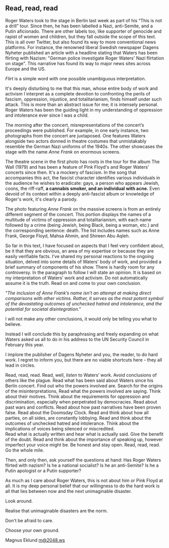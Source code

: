 ## Read, read, read

Roger Waters took to the stage in Berlin last week as part of his “This is not a drill” tour. 
Since then, he has been labelled a Nazi, anti-Semite, and a Putin aficionado. There are other labels 
too, like supporter of genocide and rapist of women and children, but they fall outside the scope of this text. 
This is all over Twitter, but also found its way to more conventional news platforms. 
For instance, the renowned liberal Swedish newspaper Dagens Nyheter published an article with a headline stating that Waters has been 
flirting with Nazism: "German police investigate Roger Waters' Nazi flirtation on stage". 
This narrative has found its way to major news sites across Europe and the US.

_Flirt_ is a simple word with one possible unambiguous interpretation.

It's deeply disturbing to me that this man, whose entire body of work and activism I interpret as a complete devotion to confronting 
the perils of fascism, oppression, injustice, and totalitarianism, finds himself under such attack. This is more than an abstract issue 
for me; it is intensely personal. Roger Waters has been the guiding light in my understanding of oppression and intolerance ever since 
I was a child.


The morning after the concert, misrepresentations of the concert’s proceedings were published. 
For example, in one early instance, two photographs from the concert are juxtaposed. 
One features Waters alongside two actors donned in theatre costumes that unmistakably resemble the German Nazi uniforms of the 1940s. 
The other showcases the stage with the name _Anne Frank_ on enormous screens.

The theatre scene in the first photo has roots in the tour for the album The Wall (1979) and has been a feature of Pink Floyd's and Roger Waters' concerts since then. 
It's a mockery of fascism. In the song that accompanies this act, the fascist character identifies various individuals in the audience 
he wishes to eradicate: gays, a person who appears Jewish, coons, the riff-raff, **a cannabis smoker, and an individual with acne.** 
Even devoid of its context within a deeply anti-fascist album or knowledge of Roger's work, it's clearly a parody.

The photo featuring _Anne Frank_ on the massive screens is from an entirely different segment of the concert. 
This portion displays the names of a multitude of victims of oppression and totalitarianism, with each name followed by a crime (being Jewish, being Black, being a woman, etc.) 
and the corresponding sentence: death. The list includes names such as Anne Frank, George Floyd, Mahsa Ahmin, and Shireen Abu Aqleh.

So far in this text, I have focused on aspects that I feel very confident about, be it that
they are obvious, an area of my expertise or because they are easily verifiable facts.
I've shared my personal reactions to the ongoing situation, delved into some details
of Waters' body of work, and provided a brief summary of components of his show. There is hardly room for any controversy. 
In the paragraph to follow I will state an
opinion. It is based on my interpretation of Waters’ work and activism. Do not
automatically assume it is the truth. Read on and come to your own conclusion.

_"The inclusion of Anne Frank’s name isn’t an attempt at making direct comparisons
with other victims. Rather, it serves as the most potent symbol of the devastating
outcomes of unchecked hatred and intolerance, and the potential for societal
disintegration."_

I will not make any other conclusions, it would only be telling you what to believe.

Instead I will conclude this by paraphrasing and freely expanding on what Waters
asked us all to do in his address to the UN Security Council in February this year.

I implore the publisher of Dagens Nyheter and you, the reader, to do hard work. I regret to
inform you, but there are no viable shortcuts here - they all lead in circles.

Read, read, read. Read, well, _listen_ to Waters’ work. Avoid conclusions of others like the
plague. Read what has been said about Waters since his Berlin concert. Find out who
the powers involved are. Search for the origins of the misinterpretations, Read what 
the powers involved are saying. Think about their motives.  Think about the requirements for 
oppression and discrimination, especially when perpetrated by democracies. Read about past wars and conflicts. 
Read about how past narratives have been proven false. Read about the Doomsday Clock. 
Read and think about how all parties, on all sides, are constantly lobbying. Read and think about the
outcomes of unchecked hatred and intolerance. Think about the implications of voices being silenced or miscredited.  
Read what is actually written and hear what is actually said. 
Give the benefit of the doubt. 
Read and think about the importance of
speaking up, however imperfect your voice might be. Be honest and stay open. Read, read, read. Go the whole
mile.

Then, and only then, ask yourself the questions at hand: Has Roger Waters flirted
with nazism? Is he a national socialist? Is he an anti-Semite? Is he a Putin apologist
or a Putin supporter?

As much as I care about Roger Waters, this is not about him or Pink Floyd at all. It is
my deep personal belief that our willingness to do the hard work is all that lies
between now and the next unimaginable disaster. 

Look around. 

Realise that unimaginable disasters are the norm. 

Don't be afraid to care. 

Choose your own ground.

Magnus Eklund
m@2048.ws
